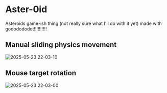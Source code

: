 # Aster-0id
Asteroids game-ish thing (not really sure what I'll do with it yet) made with gododododot!!!!!!!!!!

## Manual sliding physics movement
![2025-05-23 22-03-10](https://github.com/user-attachments/assets/9238e7e8-fafd-4636-b7cf-1f6b189da148)

## Mouse target rotation
![2025-05-23 22-03-00](https://github.com/user-attachments/assets/cc9dedf5-e9aa-4750-9534-07c9b0790ebb)
